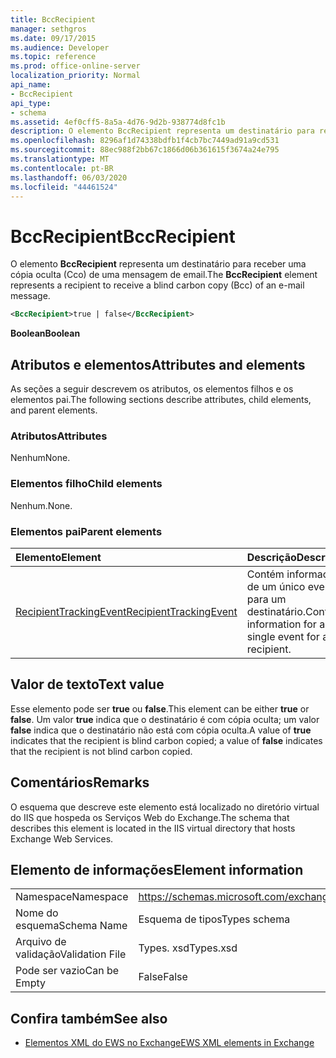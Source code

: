 ```yaml
---
title: BccRecipient
manager: sethgros
ms.date: 09/17/2015
ms.audience: Developer
ms.topic: reference
ms.prod: office-online-server
localization_priority: Normal
api_name:
- BccRecipient
api_type:
- schema
ms.assetid: 4ef0cff5-8a5a-4d76-9d2b-938774d8fc1b
description: O elemento BccRecipient representa um destinatário para receber uma cópia oculta (Cco) de uma mensagem de email.
ms.openlocfilehash: 8296af1d74338bdfb1f4cb7bc7449ad91a9cd531
ms.sourcegitcommit: 88ec988f2bb67c1866d06b361615f3674a24e795
ms.translationtype: MT
ms.contentlocale: pt-BR
ms.lasthandoff: 06/03/2020
ms.locfileid: "44461524"
---
```

# <a name="bccrecipient"></a><span data-ttu-id="0e790-103">BccRecipient</span><span class="sxs-lookup"><span data-stu-id="0e790-103">BccRecipient</span></span>

<span data-ttu-id="0e790-104">O elemento **BccRecipient** representa um destinatário para receber uma cópia oculta (Cco) de uma mensagem de email.</span><span class="sxs-lookup"><span data-stu-id="0e790-104">The **BccRecipient** element represents a recipient to receive a blind carbon copy (Bcc) of an e-mail message.</span></span> 
  
```XML
<BccRecipient>true | false</BccRecipient>
```

 <span data-ttu-id="0e790-105">**Boolean**</span><span class="sxs-lookup"><span data-stu-id="0e790-105">**Boolean**</span></span>
## <a name="attributes-and-elements"></a><span data-ttu-id="0e790-106">Atributos e elementos</span><span class="sxs-lookup"><span data-stu-id="0e790-106">Attributes and elements</span></span>

<span data-ttu-id="0e790-107">As seções a seguir descrevem os atributos, os elementos filhos e os elementos pai.</span><span class="sxs-lookup"><span data-stu-id="0e790-107">The following sections describe attributes, child elements, and parent elements.</span></span>
  
### <a name="attributes"></a><span data-ttu-id="0e790-108">Atributos</span><span class="sxs-lookup"><span data-stu-id="0e790-108">Attributes</span></span>

<span data-ttu-id="0e790-109">Nenhum</span><span class="sxs-lookup"><span data-stu-id="0e790-109">None.</span></span>
  
### <a name="child-elements"></a><span data-ttu-id="0e790-110">Elementos filho</span><span class="sxs-lookup"><span data-stu-id="0e790-110">Child elements</span></span>

<span data-ttu-id="0e790-111">Nenhum.</span><span class="sxs-lookup"><span data-stu-id="0e790-111">None.</span></span>
  
### <a name="parent-elements"></a><span data-ttu-id="0e790-112">Elementos pai</span><span class="sxs-lookup"><span data-stu-id="0e790-112">Parent elements</span></span>

|<span data-ttu-id="0e790-113">**Elemento**</span><span class="sxs-lookup"><span data-stu-id="0e790-113">**Element**</span></span>|<span data-ttu-id="0e790-114">**Descrição**</span><span class="sxs-lookup"><span data-stu-id="0e790-114">**Description**</span></span>|
|:-----|:-----|
|[<span data-ttu-id="0e790-115">RecipientTrackingEvent</span><span class="sxs-lookup"><span data-stu-id="0e790-115">RecipientTrackingEvent</span></span>](recipienttrackingevent.md) <br/> |<span data-ttu-id="0e790-116">Contém informações de um único evento para um destinatário.</span><span class="sxs-lookup"><span data-stu-id="0e790-116">Contains information for a single event for a recipient.</span></span>  <br/> |
   
## <a name="text-value"></a><span data-ttu-id="0e790-117">Valor de texto</span><span class="sxs-lookup"><span data-stu-id="0e790-117">Text value</span></span>

<span data-ttu-id="0e790-118">Esse elemento pode ser **true** ou **false**.</span><span class="sxs-lookup"><span data-stu-id="0e790-118">This element can be either **true** or **false**.</span></span> <span data-ttu-id="0e790-119">Um valor **true** indica que o destinatário é com cópia oculta; um valor **false** indica que o destinatário não está com cópia oculta.</span><span class="sxs-lookup"><span data-stu-id="0e790-119">A value of **true** indicates that the recipient is blind carbon copied; a value of **false** indicates that the recipient is not blind carbon copied.</span></span> 
  
## <a name="remarks"></a><span data-ttu-id="0e790-120">Comentários</span><span class="sxs-lookup"><span data-stu-id="0e790-120">Remarks</span></span>

<span data-ttu-id="0e790-121">O esquema que descreve este elemento está localizado no diretório virtual do IIS que hospeda os Serviços Web do Exchange.</span><span class="sxs-lookup"><span data-stu-id="0e790-121">The schema that describes this element is located in the IIS virtual directory that hosts Exchange Web Services.</span></span>
  
## <a name="element-information"></a><span data-ttu-id="0e790-122">Elemento de informações</span><span class="sxs-lookup"><span data-stu-id="0e790-122">Element information</span></span>

|||
|:-----|:-----|
|<span data-ttu-id="0e790-123">Namespace</span><span class="sxs-lookup"><span data-stu-id="0e790-123">Namespace</span></span>  <br/> |https://schemas.microsoft.com/exchange/services/2006/types  <br/> |
|<span data-ttu-id="0e790-124">Nome do esquema</span><span class="sxs-lookup"><span data-stu-id="0e790-124">Schema Name</span></span>  <br/> |<span data-ttu-id="0e790-125">Esquema de tipos</span><span class="sxs-lookup"><span data-stu-id="0e790-125">Types schema</span></span>  <br/> |
|<span data-ttu-id="0e790-126">Arquivo de validação</span><span class="sxs-lookup"><span data-stu-id="0e790-126">Validation File</span></span>  <br/> |<span data-ttu-id="0e790-127">Types. xsd</span><span class="sxs-lookup"><span data-stu-id="0e790-127">Types.xsd</span></span>  <br/> |
|<span data-ttu-id="0e790-128">Pode ser vazio</span><span class="sxs-lookup"><span data-stu-id="0e790-128">Can be Empty</span></span>  <br/> |<span data-ttu-id="0e790-129">False</span><span class="sxs-lookup"><span data-stu-id="0e790-129">False</span></span>  <br/> |
   
## <a name="see-also"></a><span data-ttu-id="0e790-130">Confira também</span><span class="sxs-lookup"><span data-stu-id="0e790-130">See also</span></span>



- [<span data-ttu-id="0e790-131">Elementos XML do EWS no Exchange</span><span class="sxs-lookup"><span data-stu-id="0e790-131">EWS XML elements in Exchange</span></span>](ews-xml-elements-in-exchange.md)

